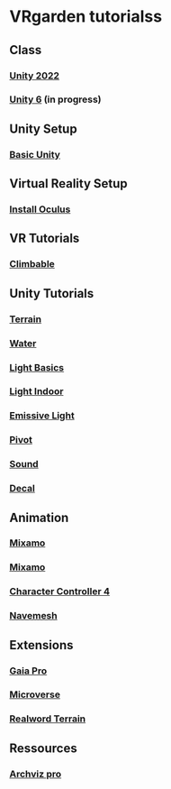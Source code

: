 # VRgarden tutorialss

## Class
### [Unity 2022](VRgarden_unity2022.md)
### [Unity 6](VRgarden_unity6.md) (in progress)

## Unity Setup
### [Basic Unity](VRgarden_basics.md)

## Virtual Reality Setup
### [Install Oculus](VRgarden_oculus.md)

## VR Tutorials
### [Climbable](VRgarden_climbable.md)

## Unity Tutorials
### [Terrain](VRgarden_terrain.md)
### [Water](VRgarden_water.md)

### [Light Basics](VRgarden_light.md)
### [Light Indoor](VRgarden_indoor.md)
### [Emissive Light](VRgarden_monkey.md)

### [Pivot](VRgarden_pivot.md)
### [Sound](VRgarden_sound.md)
### [Decal](VRgarden_decal.md)

## Animation
### [Mixamo](VRgarden_mixamo.md)
### [Mixamo](VRgarden_mixamo2.md)
### [Character Controller 4](VRgarden_charactercontroller4.md)
### [Navemesh](VRgarden_navmesh.md)

## Extensions
### [Gaia Pro](VRgarden_gaiapro.md)
### [Microverse](VRgarden_microverse.md)
### [Realword Terrain](VRgarden_realworld.md)

## Ressources
### [Archviz pro](VRgarden_archvizPro.md)
